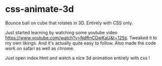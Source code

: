 # css-animate-3d

Bounce ball on cube that rotates in 3D.
Entirely with CSS only. 

Just started learning by watching some youtube video https://www.youtube.com/watch?v=NdftnCDwKaU&t=125s.
Tweaked it to my own likings. And it's actually quite easy to follow.
Also made the code work on safari as well as chrome.

Just open index.html and watch a nice 3d animation entirely with css !

